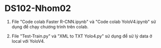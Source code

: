 # DS102-Nhom02
1. File "Code colab Faster R-CNN.ipynb" và "Code colab YoloV4.ipynb" sử dụng để chạy chương trình trên colab.

2. File "Test-Train.py" và "XML to TXT Yolo4.py" sử dụng để sử lý data ở local với YoloV4.
